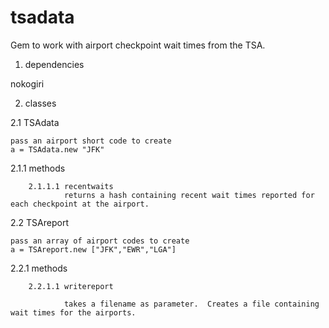 tsadata
=======

Gem to work with airport checkpoint wait times from the TSA.

1. dependencies

nokogiri

2. classes

2.1 TSAdata

    pass an airport short code to create
    a = TSAdata.new "JFK"

  2.1.1 methods

        2.1.1.1 recentwaits
                returns a hash containing recent wait times reported for    each checkpoint at the airport.

2.2 TSAreport

    pass an array of airport codes to create
    a = TSAreport.new ["JFK","EWR","LGA"]

2.2.1 methods

        2.2.1.1 writereport

                takes a filename as parameter.  Creates a file containing wait times for the airports.